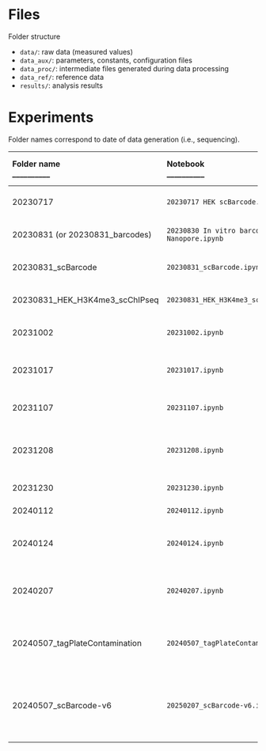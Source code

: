 # Files

Folder structure
- `data/`: raw data (measured values)
- `data_aux/`: parameters, constants, configuration files
- `data_proc/`: intermediate files generated during data processing
- `data_ref/`: reference data
- `results/`: analysis results

# Experiments

Folder names correspond to date of data generation (i.e., sequencing).

<!--- Markdown table formatting notes: left align text; use underscores to indicate minimum column width (especially for GitHub display) -->
| Folder name<br/>__________ | Notebook<br/>__________ | Experiment name (Benchling)<br/>_________________________ | Description <br/>_____________________________________________________ | Sequencing<br/>________________ |
| :----------- | :-------- | :--------------------------- | :----------- | :--------------- |
| 20230717    | `20230717 HEK scBarcode.ipynb` | [2023-06-28 Split-Pool HEK Nuclei](https://benchling.com/s/etr-4FqDoTQiWpBfQlyOBYhz) | Sequencing of barcodes from serial and limiting dilutions of SPRITE Zero (concentration-doubling)-barcoded HEK nuclei | NextSeq 77x77 |
| 20230831 (or 20230831_barcodes) | `20230830 In vitro barcoding Nanopore.ipynb` | [2023-08-09 DPM ligation to split-pooled oligo](https://benchling.com/s/etr-XcdY7Za2GoVwcRjFEqBF) | Nanopore sequencing of gel-cut ~197 bp and ~250 bp bands of amplified, unblocked barcoded oligo (Oligo + Odd + ER + dA + DPM + Odd + Y) | Nanopore Flongle |
| 20230831_scBarcode | `20230831_scBarcode.ipynb` | [2023-08-10 HEK H3K4me3 scChIP-seq](https://benchling.com/s/etr-V1QGaZkTpBrchx0XtlvM) | Sequencing of barcodes from serial dilutions of FACS-sorted singlets and clumps of SPRITE Zero (concentration-doubling)-barcoded HEK nuclei | NextSeq 101x201 |
| 20230831_HEK_H3K4me3_scChIPseq | `20230831_HEK_H3K4me3_scChIPseq.ipynb` | [2023-08-10 HEK H3K4me3 scChIP-seq](https://benchling.com/s/etr-V1QGaZkTpBrchx0XtlvM) | Sequencing of genomic DNA and barcodes from H3K4me3 ChIP of 1500 flow-sorted singlet SPRITE Zero (concentration-doubling)-barcoded HEK nuclei | NextSeq 101x201 |
| 20231002 | `20231002.ipynb` | [2023-09-25 Single Cell Barcode Troubleshooting](https://benchling.com/s/etr-fV6EV9txrU2wIEb8MfxX) | Sequencing of barcodes from individual flow-sorted SPRITE Zero (concentration-doubling)-barcoded HEK nuclei, using old SPRITE Zero plates | NextSeq 151x151 |
| 20231017 | `20231017.ipynb` | [2023-10-09 Single Cell Barcode Troubleshooting, v2](https://benchling.com/s/etr-5fnlp2r3TvdgBXmWeyxQ) | Sequencing of barcodes from individual flow-sorted SPRITE Zero (concentration-doubling)-barcoded HEK nuclei, barcoded using fresh SPRITE Zero tag plates | NextSeq 51x51 |
| 20231107 | `20231107.ipynb` | [2023-11-02 Single Cell Barcode Troubleshooting, v3](https://benchling.com/s/etr-55XImqxPMe9Y2BOH1EEd) | Sequencing of barcodes from individual flow-sorted HEK nuclei, using high concentration of barcodes with wash steps in between rounds | AVITI 100x200 |
| 20231208 | `20231208.ipynb` | [2023-11-29 Single Cell Barcode Troubleshooting, v4 (terminal tag vs. EDTA quench)](https://benchling.com/s/etr-3bKIM8CScL814XrVEUBG) | Sequencing of barcodes from SPRITE Zero-barcoded HEK nuclei, comparing EDTA quench vs. terminal tag ligation between each round of tag ligation | AVITI 120x180 |
| 20231230 | `20231230.ipynb` | [2023-12-22 Tag Plate Contamination Test](https://benchling.com/s/etr-Umk5xAsODA8uMRHekEBi) | Test contamination of my SPRITE Zero and NYLigOdd tag plates | AVITI 150x150 |
| 20240112 | `20240112.ipynb` | [2024-01-05 Tag Plate Contamination Test, v2](https://benchling.com/s/etr-78hBQk3CEBX5dD6ojPmr) | Test contamination of Andrew Perez's SPRITE Zero and NYLigOdd tag plates | NextSeq 51x51 |
| 20240124 | `20240124.ipynb` | [2024-01-18 Tag Plate Contamination, v3](https://benchling.com/s/etr-0kEaLIIMFTjHJbNXzjpb) | Test contamination of stock, unannealed SPRTIE Zero R1-R4 tag plates. (Anneal new SPRITE Zero R1-R4 and NYLigOdd tag plates, then check for contamination.) | AVITI 120x180 |
| 20240207 | `20240207.ipynb` | [2024-01-30 Single Cell Barcode Troubleshooting, v5 (multiple oligos + odd + terminal tag)](https://benchling.com/s/etr-KA7KlHyeoGQFcVjI8uOh) | Sequencing of barcodes from individual flow-sorted barcoded HEK nuclei, using ChIP-DIP oligos, odd tags, and NYLigOdd tags. Barcodes were ligated using either SPRITE Zero (concentration-doubling) protocol or with EDTA wash steps between rounds. | AVITI 120x180 |
| 20240507_tagPlateContamination | `20240507_tagPlateContamination.ipynb` | [2024-04-25 Tag Plate Contamination, v4](https://benchling.com/s/etr-8ry7GOBbZVL8V697v2hC) | Test contamination of new (dated 2024-02-07 (bottom) and 2024-02-08 (top)) stock, unannealed SPRTIE Zero R1-R4 tag plates. (Anneal new SPRITE Zero R1-R4 tag plates, then check for contamination.) | AVITI 120x180 |
| 20240507_scBarcode-v6 | `20250207_scBarcode-v6.ipynb` | [2024-04-30 Single Cell Barcode Troubleshooting, v6](https://benchling.com/s/etr-P5LUVhFNbxu6iLM2CQEK) | Sequencing of barcodes from 1, 10, 100, or 1000-cell aliquots of flow-sorted barcoded HEK nuclei. Barcode structure = PC50_12merUMI_odd_sticky + R1-R3 + NYLigOddStg. Cells were pooled without quenching after ligation of R1 and R3 tags, wheras EDTA quenching was performed prior to pooling cells after ligation of R2 and NYLigOdd tags. | AVITI 120x180 |
